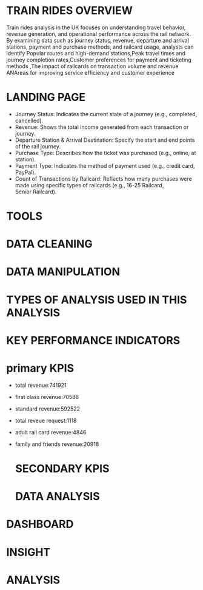# TRAIN RIDES OVERVIEW
Train rides analysis in the UK focuses on understanding travel behavior, revenue generation, and operational performance across the rail network. By examining data such as journey status, revenue, departure and arrival stations, payment and purchase methods, and railcard usage, analysts can identify Popular routes and high-demand stations,Peak travel times and journey completion rates,Customer preferences for payment and ticketing methods ,The impact of railcards on transaction volume and revenue ANAreas for improving service efficiency and customer experience

# LANDING PAGE
- Journey Status: Indicates the current state of a journey (e.g., completed, cancelled).
- Revenue: Shows the total income generated from each transaction or journey.
- Departure Station & Arrival Destination: Specify the start and end points of the rail journey.
- Purchase Type: Describes how the ticket was purchased (e.g., online, at station).
- Payment Type: Indicates the method of payment used (e.g., credit card, PayPal).
- Count of Transactions by Railcard: Reflects how many purchases were made using specific types of railcards (e.g., 16-25 Railcard, Senior Railcard).
# TOOLS
# DATA CLEANING
# DATA MANIPULATION
# TYPES OF ANALYSIS USED IN THIS ANALYSIS
# KEY PERFORMANCE INDICATORS
# primary KPIS
- total revenue:741921
- first class revenue:70586
- standard revenue:592522
- total reveue request:1118
- adult rail card revenue:4846
- family and friends revenue:20918
  # SECONDARY KPIS
  
  # DATA ANALYSIS

# DASHBOARD 
# INSIGHT
# ANALYSIS
